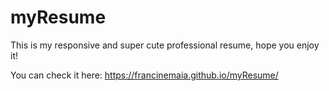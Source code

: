 # myResume
This is my responsive and super cute professional resume, hope you enjoy it! 

You can check it here: https://francinemaia.github.io/myResume/
